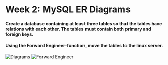 # Week 2: MySQL ER Diagrams

#### Create a database containing at least three tables so that the tables have relations with each other. The tables must contain both primary and foreign keys.

#### Using the Forward Engineer-function, move the tables to the linux server.

![Diagrams](https://arpd.ga/iot-diagram)
![Forward Engineer](https://arpd.ga/iot-diagram-2)
